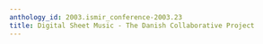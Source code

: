 ```yaml
---
anthology_id: 2003.ismir_conference-2003.23
title: Digital Sheet Music - The Danish Collaborative Project
---
```

